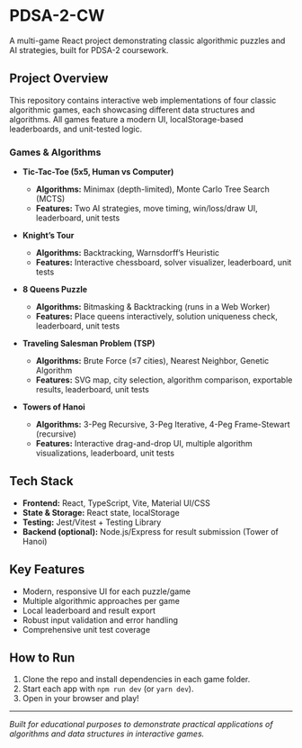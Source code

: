 # PDSA-2-CW

A multi-game React project demonstrating classic algorithmic puzzles and AI strategies, built for PDSA-2 coursework.

## Project Overview

This repository contains interactive web implementations of four classic algorithmic games, each showcasing different data structures and algorithms. All games feature a modern UI, localStorage-based leaderboards, and unit-tested logic.

### Games & Algorithms

- **Tic-Tac-Toe (5x5, Human vs Computer)**
  - **Algorithms:** Minimax (depth-limited), Monte Carlo Tree Search (MCTS)
  - **Features:** Two AI strategies, move timing, win/loss/draw UI, leaderboard, unit tests

- **Knight’s Tour**
  - **Algorithms:** Backtracking, Warnsdorff’s Heuristic
  - **Features:** Interactive chessboard, solver visualizer, leaderboard, unit tests

- **8 Queens Puzzle**
  - **Algorithms:** Bitmasking & Backtracking (runs in a Web Worker)
  - **Features:** Place queens interactively, solution uniqueness check, leaderboard, unit tests

- **Traveling Salesman Problem (TSP)**
  - **Algorithms:** Brute Force (≤7 cities), Nearest Neighbor, Genetic Algorithm
  - **Features:** SVG map, city selection, algorithm comparison, exportable results, leaderboard, unit tests

- **Towers of Hanoi**
  - **Algorithms:** 3-Peg Recursive, 3-Peg Iterative, 4-Peg Frame-Stewart (recursive)
  - **Features:** Interactive drag-and-drop UI, multiple algorithm visualizations, leaderboard, unit tests

## Tech Stack

- **Frontend:** React, TypeScript, Vite, Material UI/CSS
- **State & Storage:** React state, localStorage
- **Testing:** Jest/Vitest + Testing Library
- **Backend (optional):** Node.js/Express for result submission (Tower of Hanoi)

## Key Features

- Modern, responsive UI for each puzzle/game
- Multiple algorithmic approaches per game
- Local leaderboard and result export
- Robust input validation and error handling
- Comprehensive unit test coverage

## How to Run

1. Clone the repo and install dependencies in each game folder.
2. Start each app with `npm run dev` (or `yarn dev`).
3. Open in your browser and play!

---

*Built for educational purposes to demonstrate practical applications of algorithms and data structures in interactive games.*
